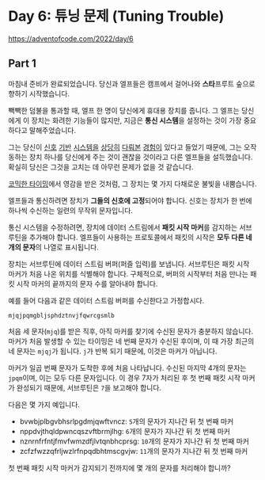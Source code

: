 # Day 6: 튜닝 문제 (Tuning Trouble)
<https://adventofcode.com/2022/day/6>

## Part 1
마침내 준비가 완료되었습니다. 당신과 엘프들은 캠프에서 걸어나와 **스타**프루트 숲으로 향하기 시작했습니다.

빽빽한 덤불을 통과할 때, 엘프 한 명이 당신에게 휴대용 장치를 줍니다. 그 엘프는 당신에게 이 장치는 화려한 기능들이 많지만, 지금은 **통신 시스템**을 설정하는 것이 가장 중요하다고 말해주었습니다.

그는 당신이 [신호](https://adventofcode.com/2016/day/6) [기반](https://adventofcode.com/2016/day/25) [시스템을](https://adventofcode.com/2019/day/7) [상당히](https://adventofcode.com/2019/day/9) [다뤄본](https://adventofcode.com/2019/day/16) [경험이](https://adventofcode.com/2021/day/25) 있다고 들었기 때문에, 그는 오작동하는 장치 하나를 당신에게 주는 것이 괜찮을 것이라고 다른 엘프들을 설득했습니다. 확실히 당신은 그것을 고치는 데 아무런 문제가 없을 것 같습니다.

[코믹한 타이밍](https://en.wikipedia.org/wiki/Comic_timing)에서 영감을 받은 것처럼, 그 장치는 몇 가지 다채로운 불빛을 내뿜습니다.

엘프들과 통신하려면 장치가 **그들의 신호에 고정**되어야 합니다. 신호는 장치가 한 번에 하나씩 수신하는 일련의 무작위 문자입니다.

통신 시스템을 수정하려면, 장치에 데이터 스트림에서 **패킷 시작 마커**를 감지하는 서브루틴을 추가해야 합니다. 엘프들이 사용하는 프로토콜에서 패킷의 시작은 **모두 다른 네 개의 문자**의 나열로 표시됩니다.

장치는 서브루틴에 데이터 스트림 버퍼(퍼즐 입력)를 보냅니다. 서브루틴은 패킷 시작 마커가 처음 나온 위치를 식별해야 합니다. 구체적으로, 버퍼의 시작부터 처음 만나는 패킷 시작 마커의 끝까지의 문자 수를 알아내야 합니다.

예를 들어 다음과 같은 데이터 스트림 버퍼를 수신한다고 가정합시다.

``` text
mjqjpqmgbljsphdztnvjfqwrcgsmlb
```

처음 세 문자(`mjq`)를 받은 직후, 아직 마커를 찾기에 수신된 문자가 충분하지 않습니다. 마커가 처음 발생할 수 있는 타이밍은 네 번째 문자가 수신된 후이며, 이 때 가장 최근의 네 문자는 `mjqj`가 됩니다. `j`가 반복 되기 때문에, 이것은 마커가 아닙니다.

마커가 일곱 번째 문자가 도착한 후에 처음 나타납니다. 수신된 마지막 4개의 문자는 `jpqm`이며, 이는 모두 다른 문자입니다. 이 경우 7자가 처리된 후 첫 번째 패킷 시작 마커가 완성되기 때문에, 서브루틴은 `7`을 보고해야 합니다.

다음은 몇 가지 예입니다.

- bvwbjplbgvbhsrlpgdmjqwftvncz: `5`개의 문자가 지나간 뒤 첫 번째 마커
- nppdvjthqldpwncqszvftbrmjlhg: `6`개의 문자가 지나간 뒤 첫 번째 마커
- nznrnfrfntjfmvfwmzdfjlvtqnbhcprsg: `10`개의 문자가 지나간 뒤 첫 번째 마커
- zcfzfwzzqfrljwzlrfnpqdbhtmscgvjw: `11`개의 문자가 지나간 뒤 첫 번째 마커

첫 번째 패킷 시작 마커가 감지되기 ​전까지에 몇 개의 문자를 처리해야 합니까?
